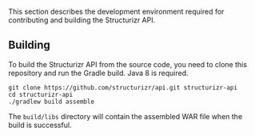 This section describes the development environment required for contributing and building the Structurizr API.

## Building

To build the Structurizr API from the source code, you need to clone this repository and run the Gradle build. Java 8 is required.

```
git clone https://github.com/structurizr/api.git structurizr-api
cd structurizr-api
./gradlew build assemble
```

The ```build/libs``` directory will contain the assembled WAR file when the build is successful.